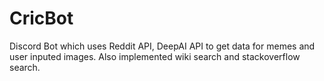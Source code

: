 # CricBot

Discord Bot which uses Reddit API, DeepAI API to get data for memes and user inputed images. Also implemented wiki search and stackoverflow search.
